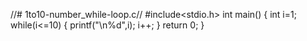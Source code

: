 //# 1to10-number_while-loop.c//
#include<stdio.h>
int main()
{
    int i=1;
    while(i<=10)
    {
        printf("\n%d",i);
        i++;
    }
    return 0;
}
